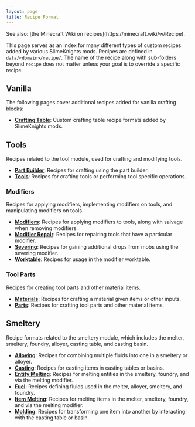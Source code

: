 ```yaml
---
layout: page
title: Recipe Format
---
```

<div class="hatnote" markdown=1>
See also: [the Minecraft Wiki on recipes](https://minecraft.wiki/w/Recipe).
</div>

This page serves as an index for many different types of custom recipes added by various SlimeKnights mods. Recipes are defined in `data/<domain>/recipe/`. The name of the recipe along with sub-folders beyond `recipe` does not matter unless your goal is to override a specific recipe.

## Vanilla

The following pages cover additional recipes added for vanilla crafting blocks:

* [**Crafting Table**](crafting-table): Custom crafting table recipe formats added by SlimeKnights mods.

## Tools

Recipes related to the tool module, used for crafting and modifying tools.

* [**Part Builder**](part-builder): Recipes for crafting using the part builder.
* [**Tools**](tools): Recipes for crafting tools or performing tool specific operations.

### Modifiers

Recipes for applying modifiers, implementing modifiers on tools, and manipulating modifiers on tools.

* [**Modifiers**](modifiers): Recipes for applying modifiers to tools, along with salvage when removing modifiers.
* [**Modifier Repair**](modifier-repair): Recipes for repairing tools that have a particular modifier.
* [**Severing**](severing): Recipes for gaining additional drops from mobs using the severing modifier.
* [**Worktable**](worktable): Recipes for usage in the modifier worktable.

### Tool Parts

Recipes for creating tool parts and other material items.

* [**Materials**](materials): Recipes for crafting a material given items or other inputs.
* [**Parts**](parts): Recipes for crafting tool parts and other material items.

## Smeltery

Recipe formats related to the smeltery module, which includes the melter, smeltery, foundry, alloyer, casting table, and casting basin.

* [**Alloying**](alloying): Recipes for combining multiple fluids into one in a smeltery or alloyer.
* [**Casting**](casting): Recipes for casting items in casting tables or basins.
* [**Entity Melting**](entity-melting): Recipes for melting entities in the smeltery, foundry, and via the melting modifier.
* [**Fuel**](fuel): Recipes defining fluids used in the melter, alloyer, smeltery, and foundry.
* [**Item Melting**](item-melting): Recipes for melting items in the melter, smeltery, foundry, and via the melting modifier.
* [**Molding**](molding): Recipes for transforming one item into another by interacting with the casting table or basin.
